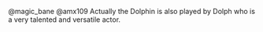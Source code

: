 @magic_bane @amx109 Actually the Dolphin is also played by Dolph who is a very talented and versatile actor. 